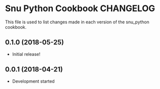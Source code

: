 # Snu Python Cookbook CHANGELOG

This file is used to list changes made in each version of the snu_python
cookbook.

## 0.1.0 (2018-05-25)

- Initial release!

## 0.0.1 (2018-04-21)

- Development started
